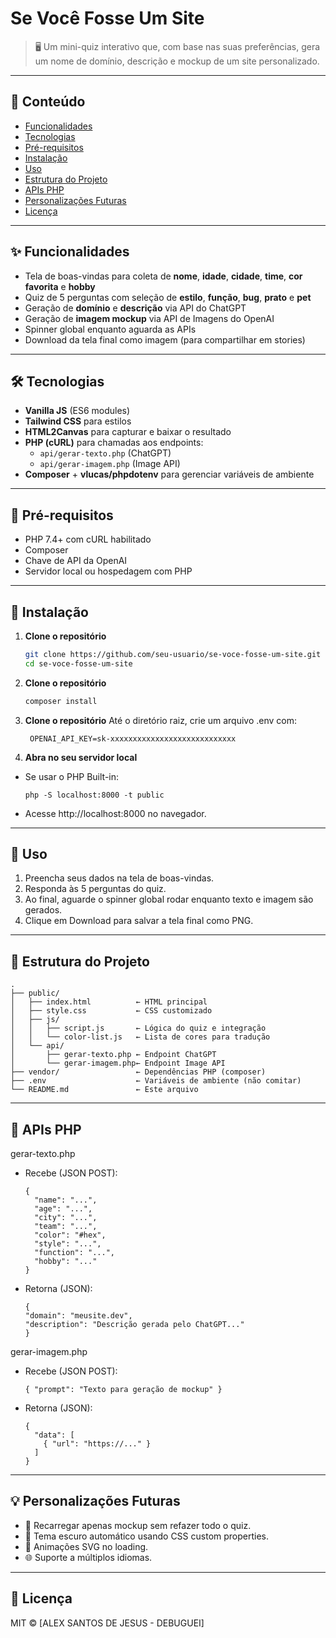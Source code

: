 # Se Você Fosse Um Site

> 🖥️ Um mini-quiz interativo que, com base nas suas preferências, gera um nome de domínio, descrição e mockup de um site personalizado.

---

## 📄 Conteúdo

- [Funcionalidades](#-funcionalidades)  
- [Tecnologias](#️-tecnologias)  
- [Pré-requisitos](#-pré-requisitos)  
- [Instalação](#-instalação)  
- [Uso](#-uso)  
- [Estrutura do Projeto](#-estrutura-do-projeto)
- [APIs PHP](#-apis-php)
- [Personalizações Futuras](#-personalizações-futuras)  
- [Licença](#-licença)  

---

## ✨ Funcionalidades

- Tela de boas-vindas para coleta de **nome**, **idade**, **cidade**, **time**, **cor favorita** e **hobby**  
- Quiz de 5 perguntas com seleção de **estilo**, **função**, **bug**, **prato** e **pet**  
- Geração de **domínio** e **descrição** via API do ChatGPT  
- Geração de **imagem mockup** via API de Imagens do OpenAI  
- Spinner global enquanto aguarda as APIs  
- Download da tela final como imagem (para compartilhar em stories)  

---

## 🛠️ Tecnologias

- **Vanilla JS** (ES6 modules)  
- **Tailwind CSS** para estilos  
- **HTML2Canvas** para capturar e baixar o resultado  
- **PHP (cURL)** para chamadas aos endpoints:
  - `api/gerar-texto.php` (ChatGPT)
  - `api/gerar-imagem.php` (Image API)  
- **Composer** + **vlucas/phpdotenv** para gerenciar variáveis de ambiente  

---

## 🔧 Pré-requisitos

- PHP 7.4+ com cURL habilitado  
- Composer  
- Chave de API da OpenAI  
- Servidor local ou hospedagem com PHP  

---

## 🚀 Instalação

1. **Clone o repositório**  
   ```bash
   git clone https://github.com/seu-usuario/se-voce-fosse-um-site.git
   cd se-voce-fosse-um-site

2. **Clone o repositório**
   ```bash
   composer install

3. **Clone o repositório**
  Até o diretório raiz, crie um arquivo .env com:

        OPENAI_API_KEY=sk-xxxxxxxxxxxxxxxxxxxxxxxxxxxx

4. **Abra no seu servidor local**
  - Se usar o PHP Built-in:
    
        php -S localhost:8000 -t public

  - Acesse http://localhost:8000 no navegador.

---

## 📝 Uso
  1. Preencha seus dados na tela de boas-vindas.
  2. Responda às 5 perguntas do quiz.
  3. Ao final, aguarde o spinner global rodar enquanto texto e imagem são gerados.
  4. Clique em Download para salvar a tela final como PNG.

---

## 📂 Estrutura do Projeto
    .
    ├── public/
    │   ├── index.html          ← HTML principal
    │   ├── style.css           ← CSS customizado
    │   ├── js/
    │   │   ├── script.js       ← Lógica do quiz e integração
    │   │   └── color-list.js   ← Lista de cores para tradução
    │   └── api/
    │       ├── gerar-texto.php ← Endpoint ChatGPT
    │       └── gerar-imagem.php← Endpoint Image API
    ├── vendor/                 ← Dependências PHP (composer)
    ├── .env                    ← Variáveis de ambiente (não comitar)
    └── README.md               ← Este arquivo

---

## 🔌 APIs PHP

gerar-texto.php

- Recebe (JSON POST):
  
      {
        "name": "...",
        "age": "...",
        "city": "...",
        "team": "...",
        "color": "#hex",
        "style": "...",
        "function": "...",
        "hobby": "..."
      }
  
- Retorna (JSON):

      {
      "domain": "meusite.dev",
      "description": "Descrição gerada pelo ChatGPT..."
      }

gerar-imagem.php

- Recebe (JSON POST):

      { "prompt": "Texto para geração de mockup" }

- Retorna (JSON):

      {
        "data": [
          { "url": "https://..." }
        ]
      }

---

## 💡 Personalizações Futuras

- 🔄 Recarregar apenas mockup sem refazer todo o quiz.
- 🎨 Tema escuro automático usando CSS custom properties.
- 📱 Animações SVG no loading.
- 🌐 Suporte a múltiplos idiomas.

---

## 📝 Licença
MIT © [ALEX SANTOS DE JESUS - DEBUGUEI]
